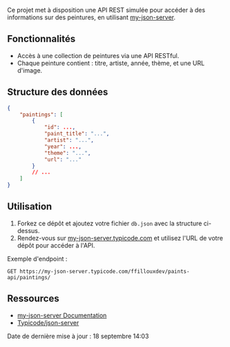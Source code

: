 Ce projet met à disposition une API REST simulée pour accéder à des informations sur des peintures, en utilisant [my-json-server](https://my-json-server.typicode.com/).

## Fonctionnalités

- Accès à une collection de peintures via une API RESTful.
- Chaque peinture contient : titre, artiste, année, thème, et une URL d'image.

## Structure des données

```json
{
    "paintings": [
        {
            "id": ...,
            "paint_title": "...",
            "artist": "...",
            "year": ...,
            "theme": "...",
            "url": "..."
        }
        // ...
    ]
}
```

## Utilisation

1. Forkez ce dépôt et ajoutez votre fichier `db.json` avec la structure ci-dessus.
2. Rendez-vous sur [my-json-server.typicode.com](https://my-json-server.typicode.com/) et utilisez l'URL de votre dépôt pour accéder à l'API.

Exemple d'endpoint :
```
GET https://my-json-server.typicode.com/ffillouxdev/paints-api/paintings/
```

## Ressources

- [my-json-server Documentation](https://github.com/typicode/json-server)
- [Typicode/json-server](https://github.com/typicode/json-server)


Date de dernière mise à jour : 18 septembre 14:03